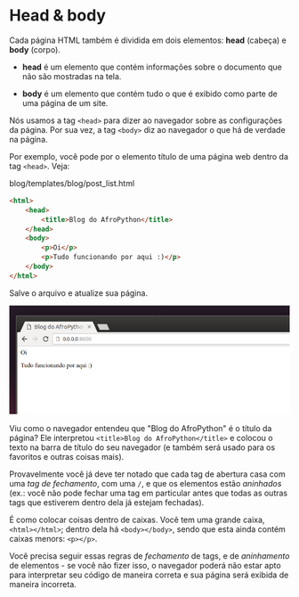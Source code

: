 # Head & body

Cada página HTML também é dividida em dois elementos: __head__ (cabeça) e __body__ (corpo).

- __head__ é um elemento que contém informações sobre o documento que não são mostradas na tela.

- __body__ é um elemento que contém tudo o que é exibido como parte de uma página de um site.

Nós usamos a tag `<head>` para dizer ao navegador sobre as configurações da página. Por sua vez, a tag `<body>` diz ao navegador o que há de verdade na página.

Por exemplo, você pode por o elemento título de uma página web dentro da tag `<head>`. Veja:

blog/templates/blog/post_list.html
```html
<html>
    <head>
        <title>Blog do AfroPython</title>
    </head>
    <body>
        <p>Oi</p>
        <p>Tudo funcionando por aqui :)</p>
    </body>
</html>
```

Salve o arquivo e atualize sua página.

![Passo 3](introducao_html/step3.png)

Viu como o navegador entendeu que "Blog do AfroPython" é o título da página? Ele interpretou `<title>Blog do AfroPython</title>` e colocou o texto na barra de título do seu navegador (e também será usado para os favoritos e outras coisas mais).

Provavelmente você já deve ter notado que cada tag de abertura casa com uma _tag de fechamento_, com uma `/`, e que os elementos estão _aninhados_ (ex.: você não pode fechar uma tag em particular antes que todas as outras tags que estiverem dentro dela já estejam fechadas).

É como colocar coisas dentro de caixas. Você tem uma grande caixa, `<html></html>`; dentro dela há `<body></body>`, sendo que esta ainda contém caixas menors: `<p></p>`.

Você precisa seguir essas regras de _fechamento_ de tags, e de _aninhamento_ de elementos - se você não fizer isso, o navegador poderá não estar apto para interpretar seu código de maneira correta e sua página será exibida de maneira incorreta.
